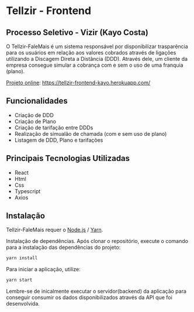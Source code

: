 # Tellzir - Frontend
## Processo Seletivo - Vizir (Kayo Costa)

O Tellzir-FaleMais é um sistema responsável por disponibilizar trasparência para os usuários em relação aos valores cobrados através de ligações utilizando a Discagem Direta a Distância (DDD). Através dele, um cliente da empresa consegue simular a cobrança com e sem o uso de uma franquia (plano).

[Projeto online](https://tellzir-frontend-kayo.herokuapp.com/): https://tellzir-frontend-kayo.herokuapp.com/ 

## Funcionalidades

- Criação de DDD
- Criação de Plano
- Criação de tarifação entre DDDs
- Realização de simualão de chamada (com e sem uso de plano)
- Listagem de DDD, Plano e tarifações

## Principais Tecnologias Utilizadas
- React
- Html
- Css
- Typescript
- Axios

## Instalação

Tellzir-FaleMais requer o [Node.js](https://nodejs.org/) / [Yarn](https://www.npmjs.com/package/yarn).

Instalação de dependências.
Após clonar o repositório, execute o comando para a instalação das dependências do projeto: 
```sh
yarn install
```

Para iniciar a aplicação, utilize: 
```sh
yarn start
```

Lembre-se de inicalmente executar o servidor(backend) da aplicação para conseguir consumir os dados disponibilizados através da API que foi desenvolvida.
